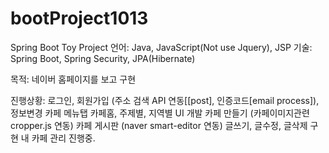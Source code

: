 # bootProject1013
Spring Boot Toy Project
언어: Java, JavaScript(Not use Jquery), JSP
기술: Spring Boot, Spring Security, JPA(Hibernate)

목적: 네이버 홈페이지를 보고 구현

진행상황: 
          로그인, 회원가입 (주소 검색 API 연동[[post], 인증코드[email process]), 정보변경
          카페 메뉴탭
               카페홈, 주제별, 지역별 UI 개발
          카페 만들기 (카페이미지관련 cropper.js 연동)
          카페 게시판 (naver smart-editor 연동)
                      글쓰기, 글수정, 글삭제 구현
          내 카페 관리 진행중.            
               


